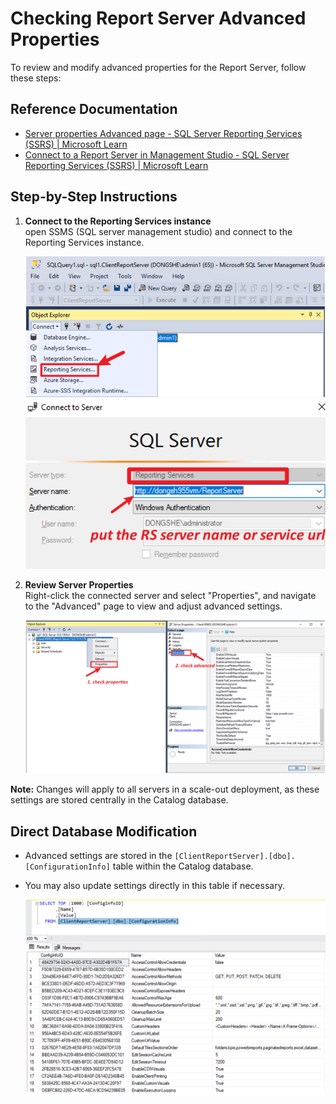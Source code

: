 # Checking Report Server Advanced Properties

To review and modify advanced properties for the Report Server, follow these steps:

## Reference Documentation

- [Server properties Advanced page - SQL Server Reporting Services (SSRS) | Microsoft Learn](https://learn.microsoft.com/en-us/sql/reporting-services/tools/server-properties-advanced-page-reporting-services?view=sql-server-ver17)
- [Connect to a Report Server in Management Studio - SQL Server Reporting Services (SSRS) | Microsoft Learn](https://learn.microsoft.com/en-us/sql/reporting-services/tools/connect-to-a-report-server-in-management-studio?view=sql-server-ver16)

## Step-by-Step Instructions

1. **Connect to the Reporting Services instance**  
   open SSMS (SQL server management studio) and connect to the Reporting Services instance.

   ![Connect to Reporting Services](../Image/Image48.png)
   ![Connect to Reporting Services2](../Image/Image49.png)

2. **Review Server Properties**  
   Right-click the connected server and select "Properties", and navigate to the "Advanced" page to view and adjust advanced settings.

   ![Server Properties](../Image/Image50.png)

  **Note:** Changes will apply to all servers in a scale-out deployment, as these settings are stored centrally in the Catalog database.

## Direct Database Modification

- Advanced settings are stored in the `[ClientReportServer].[dbo].[ConfigurationInfo]` table within the Catalog database.
- You may also update settings directly in this table if necessary.

   ![ConfigurationInfo Table](../Image/Image51.png)
